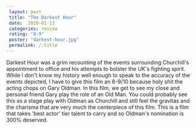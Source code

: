 ```yaml
---
 layout: post
 title: "The Darkest Hour"
 date:  2018-01-13
 categories: review 
 rating: "8-9"
 poster: "darkest-hour.jpg"
 permalink: /:title
---
```



Darkest Hour was a grim recounting of the events surrounding Churchill's appointment to office and his attempts to bolster the UK's fighting spirit. While I don't know my history well enough to speak to the accuracy of the events depicted, I have to give this film an 8-9/10 because holy shit the acting chops on Gary Oldman. In this film, we get to see my close and personal friend Gary play the role of an Old Man. You could probably see this as a stage play with Oldman as Churchill and still feel the gravitas and the charisma that are very much the centerpiece of this film. This is a film that takes 'best actor' tier talent to carry and so Oldman's nomination is 300% deserved.